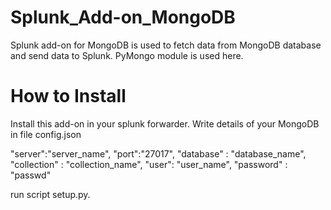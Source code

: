# Splunk_Add-on_MongoDB
Splunk add-on for MongoDB is used to fetch data from MongoDB database and send data to Splunk. PyMongo module is used here.

How to Install
===============
Install this add-on in your splunk forwarder. Write details of your MongoDB in file config.json

"server":"server_name", 
 "port":"27017", 
  "database" : "database_name",
 "collection" : "collection_name",
 "user": "user_name",
 "password" : "passwd"

run script setup.py. 
